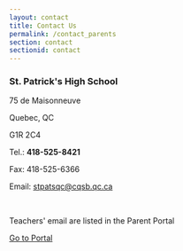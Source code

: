 ```yaml
---
layout: contact
title: Contact Us
permalink: /contact_parents
section: contact
sectionid: contact
---
```


<div class="col-12 flexRow">
    <div class="schoolContact">
        <h3>St. Patrick's High School</h3>
        <p>75 de Maisonneuve</p>
        <p>Quebec, QC</p>
        <p>G1R 2C4</p>
        <p>Tel.: <strong>418-525-8421</strong></p>
        <p>Fax: 418-525-6366</p>
        <p>Email: <a href="mailto:stpatsqc@cqsb.qc.ca">stpatsqc@cqsb.qc.ca</a></p>
        <br>
        <p>Teachers' email are listed in the Parent Portal</p>
        <a class="button button-lightbox button-block" href="https://portailparents.ca/accueil/en/" target="_blank">Go to Portal</a>
    </div>
</div>